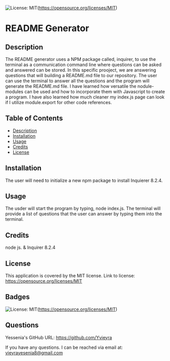 ![License: MIT](https://img.shields.io/badge/License-MIT-yellow.svg)(https://opensource.org/licenses/MIT)

  # README Generator

  ## Description
  The README generator uses a NPM package called, inquirer, to use the terminal as a communication command line where questions can be asked and answered can be stored. In this specific prooject, we are answering questions that will building a README.md file to our repository. The user can use the terminal to answer all the questions and the program will generate the README.md file. I have learned how versatile the nodule-modules can be used and how to incorporate them with Javascript to create a program. I have also learned how much cleaner my index.js page can look if I utilize module.export for other code references.
  
  ## Table of Contents

  - [Description](#description)
  - [Installation](#installation)
  - [Usage](#usage)
  - [Credits](#credits)
  - [License](#license)
  
  ## Installation
  The user will need to initialize a new npm package to install Inquierer 8.2.4.

  ## Usage
  The usder will start the program by typing, node index.js. The terminal will provide a list of questions that the user can answer by typing them into the terminal.
 
  ## Credits
  node js. & Inquirer 8.2.4
  
  ## License

 This application is covered by the MIT license. 
 Link to license: https://opensource.org/licenses/MIT

  ## Badges
  ![License: MIT](https://img.shields.io/badge/License-MIT-yellow.svg)(https://opensource.org/licenses/MIT)

  ## Questions
  Yessenia's GitHub URL: https://github.com/Yvieyra

  If you have any questions. I can be reached via email at: vieyrayesenia8@gmail.com
